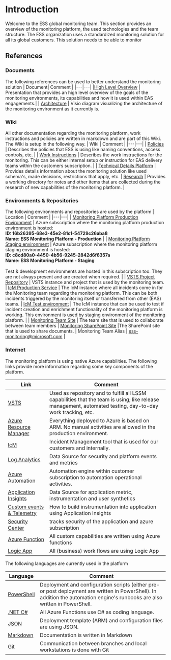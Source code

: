 # Introduction
Welcome to the ESS global monitoring team. This section provides an overview of the monitoring platform, the used technologies and the team structure. The ESS organization uses a standardized monitoring solution for all its global customers. This solution needs to be able to monitor

## References
### Documents
The following references can be used to better understand the monitoring solution
| Document| Comment |
|---|---|
|[High Level Overview](https://microsoft.sharepoint.com/teams/ESSMonitoringAutomationPlatform/_layouts/15/WopiFrame2.aspx?action=edit&sourcedoc={EC2E740B-6D65-4A39-BB29-3C7DBE81D1C6}) | Presentation that provides an high level overview of the goals of the monitoring environments, its capabilities and how it is used within EAS engagements.|
| [Architecture](https://microsoft.sharepoint.com/teams/ESSMonitoringAutomationTeam/Shared%20Documents/General/BPL%20-%20Reference%20Architecture%20Monitoring%20and%20Automation.vsdx) | Visio diagram visualizing the architecture of the monitoring environment as it currently is.  

### Wiki
All other documentation regarding the monitoring platform, work instructions and policies are written in markdown and are part of this Wiki. The Wiki is setup in the following way.
| Wiki | Comment |
|---|---|
| [Policies](https://easplatform.visualstudio.com/Monitoring/_wiki/wikis/Monitoring.wiki?wikiVersion=GBwikiMaster&pagePath=%2FPolicies) | Describes the policies that ESS is using like naming conventions, access controls, etc.  |
| [Work Instructions](https://easplatform.visualstudio.com/Monitoring/_wiki/wikis/Monitoring.wiki?wikiVersion=GBwikiMaster&pagePath=%2FWork-Instructions) | Describes the work instructions for the monitoring. This can be either internal setup or instruction for EAS delivery teams within the customers subscription. |
| [Technical Details Platform](https://easplatform.visualstudio.com/Monitoring/_wiki/wikis/Monitoring.wiki?wikiVersion=GBwikiMaster&pagePath=%2FTechnical-Details-Monitoring-Platform) | Provides details information about the monitoring solution like used schema's, made decisions, restrictions that apply, etc. 
| [Research](https://easplatform.visualstudio.com/Monitoring/_wiki/wikis/Monitoring.wiki?wikiVersion=GBwikiMaster&pagePath=%2FResearch) | Provides a working directory for notes and other items that are collected during the research of new capabilities of the monitoring platform. |

### Environments & Repositories
The following environments and repositories are used by the platform
| Location | Comment |
|---|---|
| [Monitoring Platform Production Environment](https://ms.portal.azure.com) | Azure subscription where the monitoring platform production environment is hosted: <br/>**ID: 16b26395-68e3-45e2-81c1-54729c26aba8** <br/> **Name: ESS Monitoring Platform - Production** |
| [Monitoring Platform Staging environment](https://ms.portal.azure.com) | Azure subscription where the monitoring platform staging environment is hosted: <br/>**ID: c8cd80a0-4450-4b56-9245-2842d6f6357a**  <br/> **Name: ESS Monitoring Platform - Staging** <br/> <br/>Test & development environments are hosted in this subscription too. They are not always present and are created when required.  |
| [VSTS Project Repository](https://easplatform.visualstudio.com/Monitoring) | VSTS instance and project that is used by the monitoring team. 
| [IcM Production Service](https://icm.ad.msft.net/imp/v3/incidents/search/basic) | The IcM instance where all incidents come in for the Monitoring team regarding the monitoring platform. This can be both incidents triggered by the monitoring itself or transferred from other (EAS) teams. 
| [IcM Test environment](https://icm.ad.msoppe.msft.net/imp/v3/incidents/search/advanced?basicSearchInAdvancedSearch=true) | The IcM instance that can be used to test if incident creation and enrichment functionality of the monitoring platform is working. This environment is used by staging environment of the monitoring platform.  |
| [Monitoring Team Site](https://teams.microsoft.com/_#/teamDashboard/ESS%20Monitoring%20%26%20Automation%20Platform) | The team site that is used to collaborate between team members
| [Monitoring SharePoint Site](https://microsoft.sharepoint.com/teams/ESSMonitoringAutomationPlatform/Shared%20Documents/General) |The SharePoint site that is used to share documents. 
| Monitoring Team Alias | ess-monitoring@microsoft.com | 

### Internet
The monitoring platform is using native Azure capabilities. The following links provide more information regarding some key components of the platform. 

| Link | Comment |
|---|---|
| [VSTS](https://docs.microsoft.com/en-us/vsts/) | Used as repository and to fulfill all LSSM capabilities that the team is using; like release management, automated testing, day-to-day work tracking, etc. 
| [Azure Resource Manager](https://docs.microsoft.com/en-us/azure/templates/) | Everything deployed to Azure is based on ARM. No manual activities are allowed in the production environment. |
| [IcM](https://icmdocs.azurewebsites.net/onboarding/Why%20IcM.html) | Incident Management tool that is used for our customers and internally. |
| [Log Analytics](https://docs.microsoft.com/en-us/azure/log-analytics/) | Data Source for security and platform events and metrics
| [Azure Automation](https://docs.microsoft.com/en-us/azure/automation/) | Automation engine within customer subscription to automation operational activities.
| [Application Insights](https://docs.microsoft.com/en-us/azure/application-insights/) | Data Source for application metric, instrumentation and user synthetics
| [Custom events & Telemetry](https://docs.microsoft.com/en-us/azure/application-insights/app-insights-api-custom-events-metrics) | How to build instrumentation into application using Application Insights
| [Security Center](https://docs.microsoft.com/en-us/azure/security-center/) | tracks security of the application and azure subscription |
| [Azure Function](https://docs.microsoft.com/en-us/azure/azure-functions/) | All custom capabilities are written using Azure functions |
| [Logic App](https://docs.microsoft.com/en-us/azure/logic-apps/) | All (business) work flows are using Logic App | 

The following languages are currently used in the platform

| Language | Comment |
|---|---|
| [PowerShell](https://docs.microsoft.com/en-us/powershell/) | Deployment and configuration scripts (either pre- or post deployment are written in PowerShell). In addition the automation engine's runbooks are also written in PowerShell. | 
| [.NET C#](https://docs.microsoft.com/en-us/dotnet/csharp/) | All Azure Functions use C# as coding language. |
| [JSON](http://json.org/) | Deployment template (ARM) and configuration files are using JSON. |
| [Markdown](http://commonmark.org/help/) | Documentation is written in Markdown |
| [Git](https://git-scm.com/about) | Communication between branches and local workstations is done with Git


